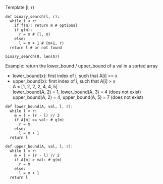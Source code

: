 Template [l, r)

```
def binary_search(l, r):
  while l < r:
    if f(m): return m # optional
    if g(m):
      r = m # [l, m)
    else:
      l = m + 1 # [m+1, r)
  return l # or not found

binary_search(0, len(A))
```

Example: return the lower_bound / upper_bound of a val in a sorted array
* lower_bound(x): first index of i, such that A[i] >= x
* upper_bound(x): first index of i, such that A[i] > x  <br>
A = [1, 2, 2, 2, 4, 4, 5] <br>
lower_bound(A, 2) = 1, lower_bound(A, 3) = 4 (does not exist) <br>
upper_bound(A, 2) = 4, upper_bound(A, 5) = 7 (does not exist)
```
def lower_bound(A, val, l, r):
  while l < r:
    m = l + (r - l) // 2
    if A[m] >= val: # g(m)
      r = m
    else:
      l = m + 1
  return l

def upper_bound(A, val, l, r):
  while l < r:
    m = l + (r - l) // 2
    if A[m] > val: # g(m)
      r = m
    else:
      l = m + 1
  return l
```
